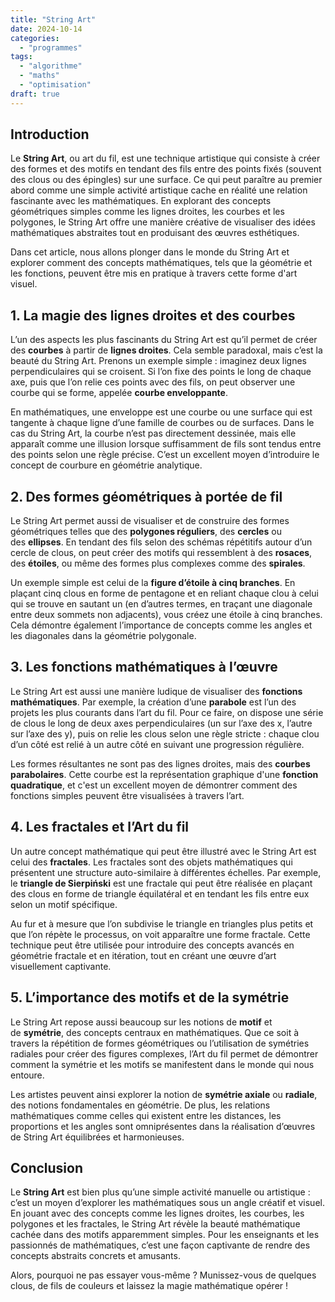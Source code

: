 ```yaml
---
title: "String Art"
date: 2024-10-14
categories: 
  - "programmes"
tags: 
  - "algorithme"
  - "maths"
  - "optimisation"
draft: true
---
```


## Introduction

Le **String Art**, ou art du fil, est une technique artistique qui consiste à créer des formes et des motifs en tendant des fils entre des points fixés (souvent des clous ou des épingles) sur une surface. Ce qui peut paraître au premier abord comme une simple activité artistique cache en réalité une relation fascinante avec les mathématiques. En explorant des concepts géométriques simples comme les lignes droites, les courbes et les polygones, le String Art offre une manière créative de visualiser des idées mathématiques abstraites tout en produisant des œuvres esthétiques.

Dans cet article, nous allons plonger dans le monde du String Art et explorer comment des concepts mathématiques, tels que la géométrie et les fonctions, peuvent être mis en pratique à travers cette forme d'art visuel.

## 1\. La magie des lignes droites et des courbes

L’un des aspects les plus fascinants du String Art est qu’il permet de créer des **courbes** à partir de **lignes droites**. Cela semble paradoxal, mais c’est la beauté du String Art. Prenons un exemple simple : imaginez deux lignes perpendiculaires qui se croisent. Si l’on fixe des points le long de chaque axe, puis que l’on relie ces points avec des fils, on peut observer une courbe qui se forme, appelée **courbe enveloppante**.

En mathématiques, une enveloppe est une courbe ou une surface qui est tangente à chaque ligne d’une famille de courbes ou de surfaces. Dans le cas du String Art, la courbe n’est pas directement dessinée, mais elle apparaît comme une illusion lorsque suffisamment de fils sont tendus entre des points selon une règle précise. C’est un excellent moyen d’introduire le concept de courbure en géométrie analytique.

## 2\. Des formes géométriques à portée de fil

Le String Art permet aussi de visualiser et de construire des formes géométriques telles que des **polygones réguliers**, des **cercles** ou des **ellipses**. En tendant des fils selon des schémas répétitifs autour d’un cercle de clous, on peut créer des motifs qui ressemblent à des **rosaces**, des **étoiles**, ou même des formes plus complexes comme des **spirales**.

Un exemple simple est celui de la **figure d’étoile à cinq branches**. En plaçant cinq clous en forme de pentagone et en reliant chaque clou à celui qui se trouve en sautant un (en d’autres termes, en traçant une diagonale entre deux sommets non adjacents), vous créez une étoile à cinq branches. Cela démontre également l’importance de concepts comme les angles et les diagonales dans la géométrie polygonale.

## 3\. Les fonctions mathématiques à l’œuvre

Le String Art est aussi une manière ludique de visualiser des **fonctions mathématiques**. Par exemple, la création d’une **parabole** est l’un des projets les plus courants dans l’art du fil. Pour ce faire, on dispose une série de clous le long de deux axes perpendiculaires (un sur l’axe des x, l’autre sur l’axe des y), puis on relie les clous selon une règle stricte : chaque clou d’un côté est relié à un autre côté en suivant une progression régulière.

Les formes résultantes ne sont pas des lignes droites, mais des **courbes parabolaires**. Cette courbe est la représentation graphique d'une **fonction quadratique**, et c'est un excellent moyen de démontrer comment des fonctions simples peuvent être visualisées à travers l’art.

## 4\. Les fractales et l’Art du fil

Un autre concept mathématique qui peut être illustré avec le String Art est celui des **fractales**. Les fractales sont des objets mathématiques qui présentent une structure auto-similaire à différentes échelles. Par exemple, le **triangle de Sierpiński** est une fractale qui peut être réalisée en plaçant des clous en forme de triangle équilatéral et en tendant les fils entre eux selon un motif spécifique.

Au fur et à mesure que l’on subdivise le triangle en triangles plus petits et que l’on répète le processus, on voit apparaître une forme fractale. Cette technique peut être utilisée pour introduire des concepts avancés en géométrie fractale et en itération, tout en créant une œuvre d’art visuellement captivante.

## 5\. L’importance des motifs et de la symétrie

Le String Art repose aussi beaucoup sur les notions de **motif** et de **symétrie**, des concepts centraux en mathématiques. Que ce soit à travers la répétition de formes géométriques ou l’utilisation de symétries radiales pour créer des figures complexes, l’Art du fil permet de démontrer comment la symétrie et les motifs se manifestent dans le monde qui nous entoure.

Les artistes peuvent ainsi explorer la notion de **symétrie axiale** ou **radiale**, des notions fondamentales en géométrie. De plus, les relations mathématiques comme celles qui existent entre les distances, les proportions et les angles sont omniprésentes dans la réalisation d’œuvres de String Art équilibrées et harmonieuses.

## Conclusion

Le **String Art** est bien plus qu’une simple activité manuelle ou artistique : c’est un moyen d’explorer les mathématiques sous un angle créatif et visuel. En jouant avec des concepts comme les lignes droites, les courbes, les polygones et les fractales, le String Art révèle la beauté mathématique cachée dans des motifs apparemment simples. Pour les enseignants et les passionnés de mathématiques, c’est une façon captivante de rendre des concepts abstraits concrets et amusants.

Alors, pourquoi ne pas essayer vous-même ? Munissez-vous de quelques clous, de fils de couleurs et laissez la magie mathématique opérer !
